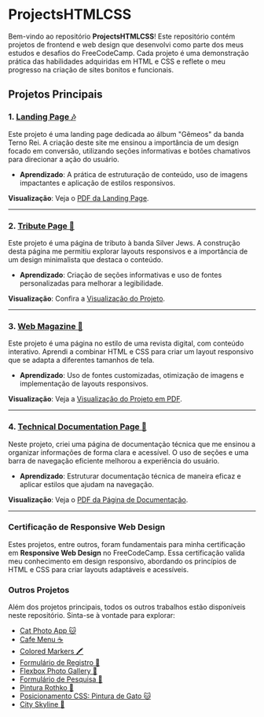 # ProjectsHTMLCSS

Bem-vindo ao repositório **ProjectsHTMLCSS**! Este repositório contém projetos de frontend e web design que desenvolvi como parte dos meus estudos e desafios do FreeCodeCamp. Cada projeto é uma demonstração prática das habilidades adquiridas em HTML e CSS e reflete o meu progresso na criação de sites bonitos e funcionais.

## Projetos Principais

### 1. [Landing Page 🎶](https://github.com/GHERARDI-JOAO/ProjectsHTMLCSS/tree/main/ProductLandingPage)

Este projeto é uma landing page dedicada ao álbum "Gêmeos" da banda Terno Rei. A criação deste site me ensinou a importância de um design focado em conversão, utilizando seções informativas e botões chamativos para direcionar a ação do usuário.

- **Aprendizado**: A prática de estruturação de conteúdo, uso de imagens impactantes e aplicação de estilos responsivos.

**Visualização**: Veja o [PDF da Landing Page](https://github.com/GHERARDI-JOAO/ProjectsHTMLCSS/blob/main/ProductLandingPage/TERNO%20REI-%20G%C3%8AMEOSS.pdf).

---

### 2. [Tribute Page 🎸](https://github.com/GHERARDI-JOAO/ProjectsHTMLCSS/tree/main/tributePage)

Este projeto é uma página de tributo à banda Silver Jews. A construção desta página me permitiu explorar layouts responsivos e a importância de um design minimalista que destaca o conteúdo.

- **Aprendizado**: Criação de seções informativas e uso de fontes personalizadas para melhorar a legibilidade.

**Visualização**: Confira a [Visualização do Projeto](https://github.com/GHERARDI-JOAO/ProjectsHTMLCSS/blob/main/tributePage/Silver%20Jews.pdf).

---

### 3. [Web Magazine 📰](https://github.com/GHERARDI-JOAO/ProjectsHTMLCSS/tree/main/webMagazine)

Este projeto é uma página no estilo de uma revista digital, com conteúdo interativo. Aprendi a combinar HTML e CSS para criar um layout responsivo que se adapta a diferentes tamanhos de tela.

- **Aprendizado**: Uso de fontes customizadas, otimização de imagens e implementação de layouts responsivos.

**Visualização**: Veja a [Visualização do Projeto em PDF](https://github.com/GHERARDI-JOAO/ProjectsHTMLCSS/blob/main/webMagazine/Magazine.pdf).

---

### 4. [Technical Documentation Page 📄](https://github.com/GHERARDI-JOAO/ProjectsHTMLCSS/tree/main/TechnicalDocumentation)

Neste projeto, criei uma página de documentação técnica que me ensinou a organizar informações de forma clara e acessível. O uso de seções e uma barra de navegação eficiente melhorou a experiência do usuário.

- **Aprendizado**: Estruturar documentação técnica de maneira eficaz e aplicar estilos que ajudam na navegação.

**Visualização**: Veja o [PDF da Página de Documentação](https://github.com/GHERARDI-JOAO/ProjectsHTMLCSS/blob/main/TechnicalDocumentation/Technical%20Documentation.pdf).

---

### Certificação de Responsive Web Design

Estes projetos, entre outros, foram fundamentais para minha certificação em **Responsive Web Design** no FreeCodeCamp. Essa certificação valida meu conhecimento em design responsivo, abordando os princípios de HTML e CSS para criar layouts adaptáveis e acessíveis.

### Outros Projetos

Além dos projetos principais, todos os outros trabalhos estão disponíveis neste repositório. Sinta-se à vontade para explorar:

- [Cat Photo App 🐱](https://github.com/GHERARDI-JOAO/ProjectsHTMLCSS/tree/main/Site_GatinhosHTML)
- [Cafe Menu ☕](https://github.com/GHERARDI-JOAO/ProjectsHTMLCSS/tree/main/MenuCoffeeHTML_CSS)
- [Colored Markers 🖍️](https://github.com/GHERARDI-JOAO/ProjectsHTMLCSS/tree/main/markersColors)
- [Formulário de Registro 📝](https://github.com/GHERARDI-JOAO/ProjectsHTMLCSS/tree/main/formulario)
- [Flexbox Photo Gallery 📸](https://github.com/GHERARDI-JOAO/ProjectsHTMLCSS/tree/main/PhotoGallery)
- [Formulário de Pesquisa 📝](https://github.com/GHERARDI-JOAO/ProjectsHTMLCSS/tree/main/FormularioPesquisa)
- [Pintura Rothko 🎨](https://github.com/GHERARDI-JOAO/ProjectsHTMLCSS/tree/main/rothkoPainting)
- [Posicionamento CSS: Pintura de Gato 🐱](https://github.com/GHERARDI-JOAO/ProjectsHTMLCSS/tree/main/Cat_Painting)
- [City Skyline 🌆](https://github.com/GHERARDI-JOAO/ProjectsHTMLCSS/tree/main/CitySkyline)



